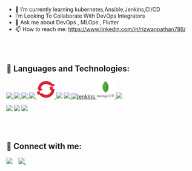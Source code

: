 
- 🌱 I’m currently learning kubernetes,Ansible,Jenkins,CI/CD
- I’m Looking To Collaborate With DevOps Integrators
- 💬 Ask me about DevOps , MLOps , Flutter 
- 📫 How to reach me: https://www.linkedin.com/in/rizwanpathan786/

<br><br>
## 🚀 Languages and Technologies:
<p align="left"> 
    <a href="https://www.python.org" target="_blank"> <img src="https://img.icons8.com/color/48/000000/python.png"/> </a>  
    <a href="https://www.ansible.com/"> <img src="https://img.icons8.com/fluency/48/000000/ansible.png"/> </a>
    <a href="https://www.docker.com/"/> <img src="https://img.icons8.com/fluency/48/000000/docker.png"/> </a>
    <a href="https://kubernetes.io/"> <img src="https://img.icons8.com/color/48/000000/kubernetes.png"/> </a>
    <a href="https://www.redhat.com/en/technologies/cloud-computing/openshift"/> <img src="https://github.com/niharicka2602/niharicka2602/blob/main/openshift%20logo.png"/> </a>
    <a href="https://github.com/"><img src="https://img.icons8.com/fluency/48/000000/github.png"/></a>
    <a href="https://git-scm.com/" target="_blank"> <img src="https://img.icons8.com/color/48/000000/git.png"/> </a>    
    <a href="https://www.jenkins.io" target="_blank"> <img src="https://www.vectorlogo.zone/logos/jenkins/jenkins-icon.svg" alt="jenkins" width="48" height="48"/> </a>
    <a href="https://www.mongodb.com/" target="_blank"> <img src="https://raw.githubusercontent.com/devicons/devicon/master/icons/mongodb/mongodb-original-wordmark.svg" alt="mongodb" width="48" height="48"/> </a> 
    <a href="https://www.terraform.io/" target="_blank"> <img src="https://img.icons8.com/color/48/000000/terraform.png"/> </a>  
</p>
    <a href="https://www.redhat.com/en/technologies/linux-platforms/enterprise-linux"><img src="https://img.icons8.com/color/48/000000/linux--v2.png"/></a>
    <a href="https://www.centos.org/"><img src="https://img.icons8.com/color/48/000000/centos.png"/></a>
    <a href="https://www.microsoft.com/en-in/software-download/windows10"><img src="https://img.icons8.com/fluency/48/000000/windows-10.png"/></a>
<p align="left">
   
</p>
  

<br/><br/>
## 🔗 Connect with me:
<p align="left">
<a href = "https://www.linkedin.com/in/rizwanpathan786/"><img src="https://img.icons8.com/fluent/48/000000/linkedin.png"/></a> &nbsp;&nbsp;
<a href = "erkhanrizwanrk147@gmail.com"><img src="https://img.icons8.com/color/48/000000/gmail-new.png"/>&nbsp;
</p>
